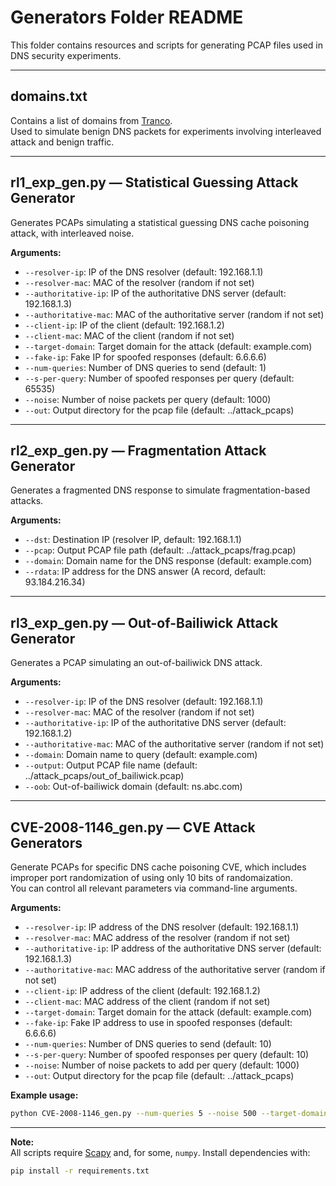 # Generators Folder README

This folder contains resources and scripts for generating PCAP files used in DNS security experiments.

---

## domains.txt

Contains a list of domains from [Tranco](https://tranco-list.eu/).  
Used to simulate benign DNS packets for experiments involving interleaved attack and benign traffic.

---

## rl1_exp_gen.py — Statistical Guessing Attack Generator

Generates PCAPs simulating a statistical guessing DNS cache poisoning attack, with interleaved noise.

**Arguments:**
- `--resolver-ip`: IP of the DNS resolver (default: 192.168.1.1)
- `--resolver-mac`: MAC of the resolver (random if not set)
- `--authoritative-ip`: IP of the authoritative DNS server (default: 192.168.1.3)
- `--authoritative-mac`: MAC of the authoritative server (random if not set)
- `--client-ip`: IP of the client (default: 192.168.1.2)
- `--client-mac`: MAC of the client (random if not set)
- `--target-domain`: Target domain for the attack (default: example.com)
- `--fake-ip`: Fake IP for spoofed responses (default: 6.6.6.6)
- `--num-queries`: Number of DNS queries to send (default: 1)
- `--s-per-query`: Number of spoofed responses per query (default: 65535)
- `--noise`: Number of noise packets per query (default: 1000)
- `--out`: Output directory for the pcap file (default: ../attack_pcaps)

---

## rl2_exp_gen.py — Fragmentation Attack Generator

Generates a fragmented DNS response to simulate fragmentation-based attacks.

**Arguments:**
- `--dst`: Destination IP (resolver IP, default: 192.168.1.1)
- `--pcap`: Output PCAP file path (default: ../attack_pcaps/frag.pcap)
- `--domain`: Domain name for the DNS response (default: example.com)
- `--rdata`: IP address for the DNS answer (A record, default: 93.184.216.34)

---

## rl3_exp_gen.py — Out-of-Bailiwick Attack Generator

Generates a PCAP simulating an out-of-bailiwick DNS attack.

**Arguments:**
- `--resolver-ip`: IP of the DNS resolver (default: 192.168.1.1)
- `--resolver-mac`: MAC of the resolver (random if not set)
- `--authoritative-ip`: IP of the authoritative DNS server (default: 192.168.1.2)
- `--authoritative-mac`: MAC of the authoritative server (random if not set)
- `--domain`: Domain name to query (default: example.com)
- `--output`: Output PCAP file name (default: ../attack_pcaps/out_of_bailiwick.pcap)
- `--oob`: Out-of-bailiwick domain (default: ns.abc.com)

---

## CVE-2008-1146_gen.py — CVE Attack Generators

Generate PCAPs for specific DNS cache poisoning CVE, which includes improper port randomization of using only 10 bits of randomaization.  
You can control all relevant parameters via command-line arguments.

**Arguments:**
- `--resolver-ip`: IP address of the DNS resolver (default: 192.168.1.1)
- `--resolver-mac`: MAC address of the resolver (random if not set)
- `--authoritative-ip`: IP address of the authoritative DNS server (default: 192.168.1.3)
- `--authoritative-mac`: MAC address of the authoritative server (random if not set)
- `--client-ip`: IP address of the client (default: 192.168.1.2)
- `--client-mac`: MAC address of the client (random if not set)
- `--target-domain`: Target domain for the attack (default: example.com)
- `--fake-ip`: Fake IP address to use in spoofed responses (default: 6.6.6.6)
- `--num-queries`: Number of DNS queries to send (default: 10)
- `--s-per-query`: Number of spoofed responses per query (default: 10)
- `--noise`: Number of noise packets to add per query (default: 1000)
- `--out`: Output directory for the pcap file (default: ../attack_pcaps)

**Example usage:**
```bash
python CVE-2008-1146_gen.py --num-queries 5 --noise 500 --target-domain victim.com --out ./attack_pcaps
```

---

**Note:**  
All scripts require [Scapy](https://scapy.net/) and, for some, `numpy`. Install dependencies with:

```bash
pip install -r requirements.txt
```